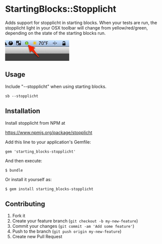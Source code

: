 # StartingBlocks::Stopplicht

Adds support for stopplicht in starting blocks.  When your tests are run, the stopplicht light in your OSX toolbar will change from yellow/red/green, depending on the state of the starting blocks run.

![Screenshot](screenshot.jpg)

## Usage


Include "--stopplicht" when using starting blocks.

```
sb --stopplicht
```

## Installation

Install stopplicht from NPM at

https://www.npmjs.org/package/stopplicht

Add this line to your application's Gemfile:

    gem 'starting_blocks-stopplicht'

And then execute:

    $ bundle

Or install it yourself as:

    $ gem install starting_blocks-stopplicht


## Contributing

1. Fork it
2. Create your feature branch (`git checkout -b my-new-feature`)
3. Commit your changes (`git commit -am 'Add some feature'`)
4. Push to the branch (`git push origin my-new-feature`)
5. Create new Pull Request
